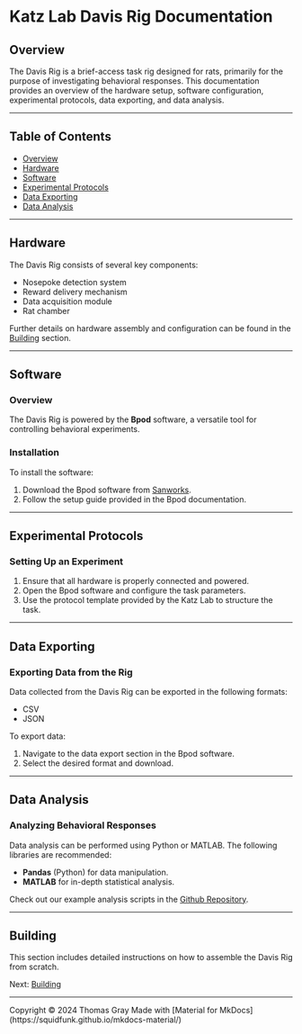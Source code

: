 <!-- Davis Rig Documentation -->

# Katz Lab Davis Rig Documentation

## Overview

The Davis Rig is a brief-access task rig designed for rats, primarily for the purpose of investigating behavioral responses. This documentation provides an overview of the hardware setup, software configuration, experimental protocols, data exporting, and data analysis.

---

## Table of Contents
- [Overview](#overview)
- [Hardware](#hardware)
- [Software](#software)
- [Experimental Protocols](#experimental-protocols)
- [Data Exporting](#data-exporting)
- [Data Analysis](#data-analysis)

---

## Hardware

The Davis Rig consists of several key components:
- Nosepoke detection system
- Reward delivery mechanism
- Data acquisition module
- Rat chamber

Further details on hardware assembly and configuration can be found in the [Building](building/) section.

---

## Software

### Overview

The Davis Rig is powered by the **Bpod** software, a versatile tool for controlling behavioral experiments. 

### Installation

To install the software:
1. Download the Bpod software from [Sanworks](https://sanworks.io/).
2. Follow the setup guide provided in the Bpod documentation.

---

## Experimental Protocols

### Setting Up an Experiment

1. Ensure that all hardware is properly connected and powered.
2. Open the Bpod software and configure the task parameters.
3. Use the protocol template provided by the Katz Lab to structure the task.

---

## Data Exporting

### Exporting Data from the Rig

Data collected from the Davis Rig can be exported in the following formats:
- CSV
- JSON

To export data:
1. Navigate to the data export section in the Bpod software.
2. Select the desired format and download.

---

## Data Analysis

### Analyzing Behavioral Responses

Data analysis can be performed using Python or MATLAB. The following libraries are recommended:
- **Pandas** (Python) for data manipulation.
- **MATLAB** for in-depth statistical analysis.

Check out our example analysis scripts in the [Github Repository](https://github.com/thomasrgray/turbulator-olfactometer).

---

## Building

This section includes detailed instructions on how to assemble the Davis Rig from scratch.

Next: [Building](building/)

---

<!-- Footer -->

<footer>
    Copyright &copy; 2024 Thomas Gray
    Made with [Material for MkDocs](https://squidfunk.github.io/mkdocs-material/)
</footer>
